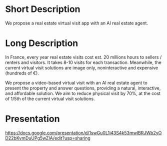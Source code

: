 # Short Description
We propose a real estate virtual visit app with an AI real estate agent.

# Long Description
In France, every year real estate visits cost est. 20 millions hours to sellers / renters and visitors. 
It takes 8-10 visits for each transaction. Meanwhile, the current virtual visit solutions are image only, noninteractive and expensive (hundreds of €).  

We propose a video-based virtual visit with an AI real estate agent to present the property and answer questions, providing a natural, interactive, and affordable solution. 
We aim to reduce physical visit by 70%, at the cost of 1/5th of the current virtual visit solutions.

# Presentation

https://docs.google.com/presentation/d/1swGu0L1i43S4k53mwIBRJWb2yOD22bKvmDuUPg5wZIA/edit?usp=sharing


